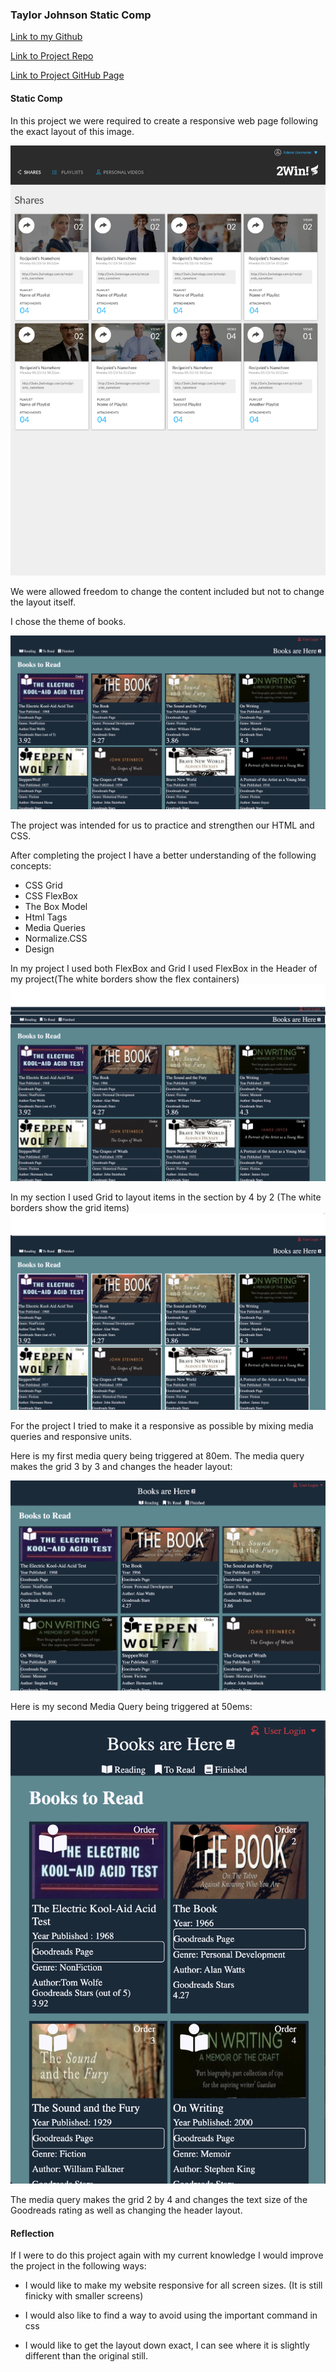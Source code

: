 ### Taylor Johnson Static Comp

[Link to my Github](https://github.com/taylorjohnson141)

[Link to Project Repo](https://github.com/taylorjohnson141/tj-comp-challenge-1)

[Link to Project GitHub Page](https://taylorjohnson141.github.io/tj-comp-challenge-1/)

#### Static Comp

In this project we were required to create a responsive web page following the exact layout of this image.

![static_comp](readme_images/static-comp-challenge.jpg)

We were allowed freedom to change the content included but not to change the layout itself.

I chose the theme of books.

![static_comp](readme_images/finalDraft.png)


The project was intended for us to practice and strengthen our HTML and CSS.

After completing the project I have a better understanding of the following concepts:

* CSS Grid
* CSS FlexBox
* The Box Model
* Html Tags
* Media Queries
* Normalize.CSS
* Design

In my project I used both FlexBox and Grid
I used FlexBox in the Header of my project(The white borders show the flex containers)
![flex example](readme_images/flexScreenshot.png)

In my section I used Grid to layout items in the section by 4 by 2 (The white borders show the grid items)
![grid example](readme_images/gridScreenshot.png)

For the project I tried to make it a responsive as possible by mixing media queries and responsive units.

Here is my first media query being triggered at 80em. The media query makes the grid 3 by 3 and changes the header layout:

![Media Query 400px](readme_images/MediaQuery80em.png)

Here is my second Media Query being triggered at 50ems:



![Media Query 400px](readme_images/MediaQuery50em.png)


 The media query makes the grid 2 by 4 and changes the text size of the Goodreads rating as well as changing the header layout.

#### Reflection
If I were to do this project again with my current knowledge I would improve the project in the following ways:

* I would like to make my website responsive for all screen sizes. (It is still finicky with smaller screens)

* I would also like to find a way to avoid using the important command in css

* I would like to get the layout down exact, I can see where it is slightly different than the original still.  

